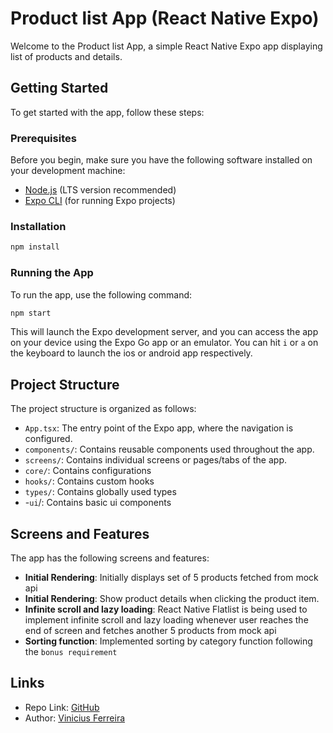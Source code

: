 # Product list App (React Native Expo)

Welcome to the Product list App, a simple React Native Expo app displaying list of products and details.

## Getting Started

To get started with the app, follow these steps:

### Prerequisites

Before you begin, make sure you have the following software installed on your development machine:

- [Node.js](https://nodejs.org/) (LTS version recommended)
- [Expo CLI](https://docs.expo.dev/get-started/installation/) (for running Expo projects)

### Installation

```bash
npm install
```

### Running the App

To run the app, use the following command:

```bash
npm start
```

This will launch the Expo development server, and you can access the app on your device using the Expo Go app or an emulator. You can hit `i` or `a` on the keyboard to launch the ios or android app respectively.

## Project Structure

The project structure is organized as follows:

- `App.tsx`: The entry point of the Expo app, where the navigation is configured.
- `components/`: Contains reusable components used throughout the app.
- `screens/`: Contains individual screens or pages/tabs of the app.
- `core/`: Contains configurations
- `hooks/`: Contains custom hooks
- `types/`: Contains globally used types
- -`ui`/: Contains basic ui components

## Screens and Features

The app has the following screens and features:

- **Initial Rendering**: Initially displays set of 5 products fetched from mock api
- **Initial Rendering**: Show product details when clicking the product item.
- **Infinite scroll and lazy loading**: React Native Flatlist is being used to implement infinite scroll and lazy loading whenever user reaches the end of screen and fetches another 5 products from mock api
- **Sorting function**: Implemented sorting by category function following the `bonus requirement`

## Links

- Repo Link: [GitHub](https://github.com/secret-point/nomads)
- Author: [Vinicius Ferreira](https://www.linkedin.com/in/vini-f-43b6062aa)
